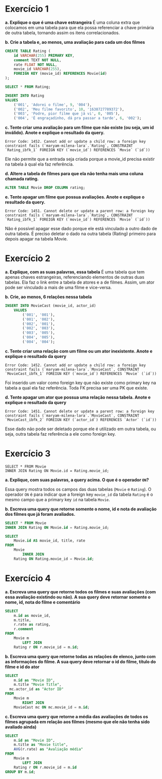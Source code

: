 # Exercício 1

**a. Explique o que é uma chave estrangeira**
É uma coluna extra que colocamos em uma tabela para que ela possa referenciar a chave primária de outra tabela, tornando assim os itens correlacionados.

**b. Crie a tabela e, ao menos, uma avaliação para cada um dos filmes**

```sql
CREATE TABLE Rating (
	id VARCHAR(255) PRIMARY KEY,
    comment TEXT NOT NULL,
    rate FLOAT NOT NULL,
    movie_id VARCHAR(255),
    FOREIGN KEY (movie_id) REFERENCES Movie(id)
);

SELECT * FROM Rating;

INSERT INTO Rating
VALUES
	('001', 'Adorei o filme', 9, '004'),
    ('002', 'Meu filme favorito', 10, '1638727789372'),
	('003', 'Podre, pior filme que já vi', 0, '005'),
    ('004', 'É engraçadinho, dá pra passar a tarde', 6, '002');
```

**c. Tente criar uma avaliação para um filme que não existe (ou seja, um id inválido). Anote e explique o resultado da query.**

```
Error Code: 1452. Cannot add or update a child row: a foreign key constraint fails (`maryam-milena-lara`.`Rating`, CONSTRAINT `Rating_ibfk_1` FOREIGN KEY (`movie_id`) REFERENCES `Movie` (`id`))
```

Ele não permite que a entrada seja criada porque a movie_id precisa existir na tabela à qual ela faz referência.

**d. Altere a tabela de filmes para que ela não tenha mais uma coluna chamada rating.**

```sql
ALTER TABLE Movie DROP COLUMN rating;
```

**e. Tente apagar um filme que possua avaliações. Anote e explique o resultado da query.**


```
Error Code: 1451. Cannot delete or update a parent row: a foreign key constraint fails (`maryam-milena-lara`.`Rating`, CONSTRAINT `Rating_ibfk_1` FOREIGN KEY (`movie_id`) REFERENCES `Movie` (`id`))
```

Não é possível apagar esse dado porque ele está vinculado a outro dado de outra tabela. É preciso deletar o dado na outra tabela (Rating) primeiro para depois apagar na tabela Movie.


# Exercício 2

**a. Explique, com as suas palavras, essa tabela**
É uma tabela que tem apenas chaves estrangeiras, referenciando elementos de outras duas tabelas. Ela faz o link entre a tabela de atores e a de filmes. Assim, um ator pode ser vinculado a mais de uma filme e vice-versa.


**b. Crie, ao menos, 6 relações nessa tabela**

```sql
INSERT INTO MovieCast (movie_id, actor_id)
	VALUES
		('001', '001'), 
		('001', '002'),
		('002', '001'),
		('002', '003'),
		('003', '005'),
		('004', '005'),
		('004', '004');
```

**c. Tente criar uma relação com um filme ou um ator inexistente. Anote e explique o resultado da query**

```
Error Code: 1452. Cannot add or update a child row: a foreign key constraint fails (`maryam-milena-lara`.`MovieCast`, CONSTRAINT `MovieCast_ibfk_1` FOREIGN KEY (`movie_id`) REFERENCES `Movie` (`id`))
```

Foi inserido um valor como foreign key que não existe como primary key na tabela a qual ela faz referência. Toda FK precisa ser uma PK que existe.


**d. Tente apagar um ator que possua uma relação nessa tabela. Anote e explique o resultado da query**

```
Error Code: 1451. Cannot delete or update a parent row: a foreign key constraint fails (`maryam-milena-lara`.`MovieCast`, CONSTRAINT `MovieCast_ibfk_2` FOREIGN KEY (`actor_id`) REFERENCES `Actor` (`id`))
```
Esse dado não pode ser deletado porque ele é utilizado em outra tabela, ou seja, outra tabela faz referência a ele como foreign key.

# Exercício 3

```
SELECT * FROM Movie 
INNER JOIN Rating ON Movie.id = Rating.movie_id;
```

**a. Explique, com suas palavras, a query acima. O que é o operador `ON`?**

Essa query mostra  todos os campos das duas tabelas (`Movie` e `Rating`).
O operador `ON` é para indicar que a foreign key `movie_id` da tabela `Rating` é o mesmo campo que a primary key `id` na tabela `Movie`.

**b. Escreva uma query que retorne somente o nome, id e nota de avaliação dos filmes que já foram avaliados.**

```sql
SELECT * FROM Movie 
INNER JOIN Rating ON Movie.id = Rating.movie_id;

SELECT 
    Movie.id AS movie_id, title, rate
FROM
    Movie
        INNER JOIN
    Rating ON Rating.movie_id = Movie.id;
```


# Exercício 4

**a. Escreva uma query que retorne todos os filmes e suas avaliações (com essa avaliação existindo ou não). A sua query deve retornar somente o nome, id, nota do filme e comentário**

```sql
SELECT
	m.id as movie_id,
	m.title,
	r.rate as rating,
    r.comment
FROM
	Movie m
		LEFT JOIN
	Rating r ON r.movie_id = m.id;
```

**b. Escreva uma query que retorne todas as relações de elenco, junto com as informações do filme. A sua query deve retornar o id do filme, título do filme e id do ator**

```sql
SELECT
	m.id as "Movie ID",
	m.title "Movie Title",
  mc.actor_id as "Actor ID"
FROM
	Movie m
		RIGHT JOIN
	MovieCast mc ON mc.movie_id = m.id;
```

**c. Escreva uma query que retorne a média das avaliações de todos os filmes agrupada em relação aos filmes (mesmo que ele não tenha sido avaliado ainda)**

```sql
SELECT
	m.id as "Movie ID",
	m.title as "Movie title",
    AVG(r.rate) as "Avaliação média"
FROM
	Movie m
		LEFT JOIN
	Rating r ON r.movie_id = m.id
GROUP BY m.id;
```